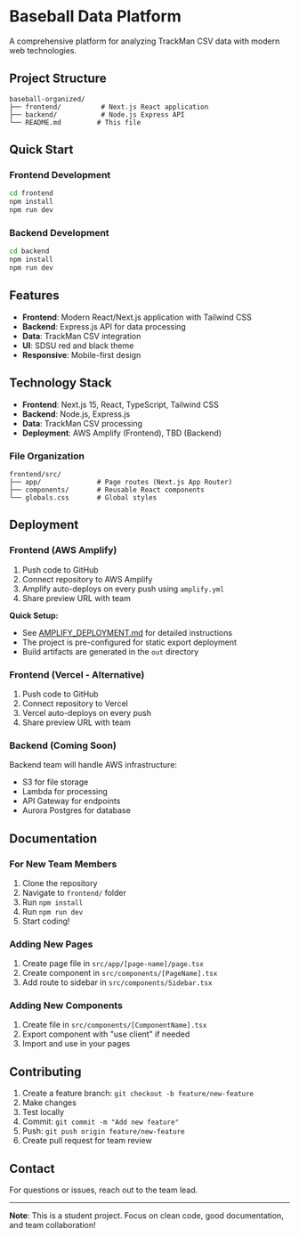 # Baseball Data Platform

A comprehensive platform for analyzing TrackMan CSV data with modern web technologies.

## Project Structure

```
baseball-organized/
├── frontend/          # Next.js React application
├── backend/           # Node.js Express API
└── README.md         # This file
```

## Quick Start

### Frontend Development
```bash
cd frontend
npm install
npm run dev
```

### Backend Development
```bash
cd backend
npm install
npm run dev
```

## Features

- **Frontend**: Modern React/Next.js application with Tailwind CSS
- **Backend**: Express.js API for data processing
- **Data**: TrackMan CSV integration
- **UI**: SDSU red and black theme
- **Responsive**: Mobile-first design

## Technology Stack

- **Frontend**: Next.js 15, React, TypeScript, Tailwind CSS
- **Backend**: Node.js, Express.js
- **Data**: TrackMan CSV processing
- **Deployment**: AWS Amplify (Frontend), TBD (Backend)

### File Organization
```
frontend/src/
├── app/              # Page routes (Next.js App Router)
├── components/       # Reusable React components
└── globals.css       # Global styles
```

## Deployment

### Frontend (AWS Amplify)
1. Push code to GitHub
2. Connect repository to AWS Amplify
3. Amplify auto-deploys on every push using `amplify.yml`
4. Share preview URL with team

**Quick Setup:**
- See [AMPLIFY_DEPLOYMENT.md](./AMPLIFY_DEPLOYMENT.md) for detailed instructions
- The project is pre-configured for static export deployment
- Build artifacts are generated in the `out` directory

### Frontend (Vercel - Alternative)
1. Push code to GitHub
2. Connect repository to Vercel
3. Vercel auto-deploys on every push
4. Share preview URL with team

### Backend (Coming Soon)
Backend team will handle AWS infrastructure:
- S3 for file storage
- Lambda for processing
- API Gateway for endpoints
- Aurora Postgres for database

## Documentation

### For New Team Members
1. Clone the repository
2. Navigate to `frontend/` folder
3. Run `npm install`
4. Run `npm run dev`
5. Start coding!

### Adding New Pages
1. Create page file in `src/app/[page-name]/page.tsx`
2. Create component in `src/components/[PageName].tsx`
3. Add route to sidebar in `src/components/Sidebar.tsx`

### Adding New Components
1. Create file in `src/components/[ComponentName].tsx`
2. Export component with "use client" if needed
3. Import and use in your pages

## Contributing

1. Create a feature branch: `git checkout -b feature/new-feature`
2. Make changes
3. Test locally
4. Commit: `git commit -m "Add new feature"`
5. Push: `git push origin feature/new-feature`
6. Create pull request for team review

## Contact

For questions or issues, reach out to the team lead.

---

**Note**: This is a student project. Focus on clean code, good documentation, and team collaboration!
